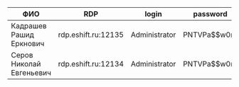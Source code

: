

|           ФИО            |            RDP         |      login     | password     | 
|--------------------------|------------------------|----------------|--------------|
| Кадрашев Рашид Еркнович  |	rdp.eshift.ru:12135 |	Administrator| PNTVPa$$w0rd |
| Серов Николай Евгеньевич |	rdp.eshift.ru:12134	| Administrator  |	PNTVPa$$w0rd|

